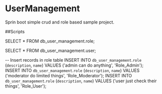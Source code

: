 # UserManagement
Sprin boot simple crud and role based sample project.

##Scripts

SELECT * FROM db_user_management.role;

SELECT * FROM db_user_management.user;



-- Insert records in role table
INSERT INTO `db_user_management`.`role` (`description`, `name`) VALUES ('admin can do anything', 'Role_Admin');
INSERT INTO `db_user_management`.`role` (`description`, `name`) VALUES ('moderator do limited things', 'Role_Moderator');
INSERT INTO `db_user_management`.`role` (`description`, `name`) VALUES ('user just check their things', 'Role_User');




